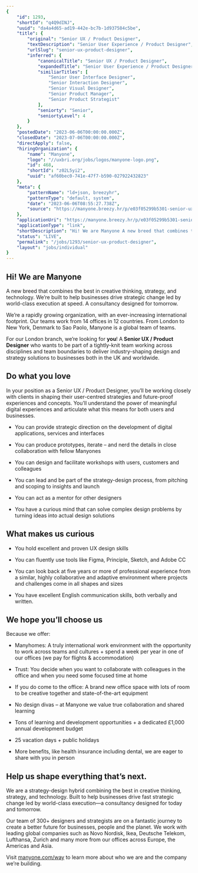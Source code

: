 ```yaml
---
{
	"id": 1293,
	"shortId": "q4Q9dINJ",
	"uuid": "da4a4d65-ad19-442e-bc7b-1d937584c5be",
	"title": {
		"original": "Senior UX / Product Designer",
		"textDescription": "Senior User Experience / Product Designer",
		"urlSlug": "senior-ux-product-designer",
		"inferred": {
			"canonicalTitle": "Senior UX / Product Designer",
			"expandedTitle": "Senior User Experience / Product Designer",
			"similiarTitles": [
				"Senior User Interface Designer",
				"Senior Interaction Designer",
				"Senior Visual Designer",
				"Senior Product Manager",
				"Senior Product Strategist"
			],
			"seniorty": "Senior",
			"seniortyLevel": 4
		}
	},
	"postedDate": "2023-06-06T00:00:00.000Z",
	"closedDate": "2023-07-06T00:00:00.000Z",
	"directApply": false,
	"hiringOrganization": {
		"name": "Manyone",
		"logo": "//uxbri.org/jobs/logos/manyone-logo.png",
		"id": 468,
		"shortId": "z02L5yi2",
		"uuid": "af60bec0-741e-47f7-b590-027922432823"
	},
	"meta": {
		"patternName": "ld+json, breezyhr",
		"patternType": "default, system",
		"date": "2023-06-06T08:55:27.738Z",
		"source": "https://manyone.breezy.hr/p/e03f05299b5301-senior-ux-product-designer?source=indeed&ittk=OJIYXQLNFT"
	},
	"applicationUri": "https://manyone.breezy.hr/p/e03f05299b5301-senior-ux-product-designer/apply",
	"applicationType": "link",
	"shortDescription": "Hi! We are Manyone A new breed that combines the best in creative thinking, strategy, and technology. We’re’ built to help businesses drive strategic change led by world-class- execution at speed. A",
	"status": "LIVE",
	"permalink": "/jobs/1293/senior-ux-product-designer",
	"layout": "jobs/individual"
}
---
```

<h2>Hi! We are Manyone</h2><p>A new breed that combines the best in creative thinking, strategy, and technology. We’re built to help businesses drive strategic change led by world-class execution at speed. A consultancy designed for tomorrow.</p><p>We’re a rapidly growing organization, with an ever-increasing international footprint. Our teams work from 14 offices in 12 countries. From London to New York, Denmark to Sao Paolo, Manyone is a global team of teams.</p><p>For our London branch, we’re looking for <strong>you</strong>! A<strong> Senior UX / Product Designer</strong> who wants to be part of a tightly-knit team working across disciplines and team boundaries to deliver industry-shaping design and strategy solutions to businesses both in the UK and worldwide.</p><h2>Do what you love</h2><p>In your position as a Senior UX / Product Designer, you’ll be working closely with clients in shaping their user-centred strategies and future-proof experiences and concepts. You’ll understand the power of meaningful digital experiences and articulate what this means for both users and businesses.</p><ul><li><p>You can provide strategic direction on the development of digital applications, services and interfaces</p></li><li><p>You can produce prototypes, iterate – and nerd the details in close collaboration with fellow Manyones</p></li><li><p>You can design and facilitate workshops with users, customers and colleagues</p></li><li><p>You can lead and be part of the strategy-design process, from pitching and scoping to insights and launch</p></li><li><p>You can act as a mentor for other designers</p></li><li><p>You have a curious mind that can solve complex design problems by turning ideas into actual design solutions</p></li></ul><h2>What makes us curious<br></h2><ul><li><p>You hold excellent and proven UX design skills</p></li><li><p>You can fluently use tools like Figma, Principle, Sketch, and Adobe CC</p></li><li><p>You can look back at five years or more of professional experience from a similar, highly collaborative and adaptive environment where projects and challenges come in all shapes and sizes</p></li><li><p>You have excellent English communication skills, both verbally and written.</p></li></ul><h2>We hope you’ll choose us</h2><p>Because we offer:</p><ul><li><p>Manyhomes: A truly international work environment with the opportunity to work across teams and cultures + spend a week per year in one of our offices (we pay for flights &amp; accommodation)</p></li><li><p>Trust: You decide when you want to collaborate with colleagues in the office and when you need some focused time at home</p></li><li><p>If you do come to the office: A brand new office space with lots of room to be creative together and state-of-the-art equipment</p></li><li><p>No design divas – at Manyone we value true collaboration and shared learning</p></li><li><p>Tons of learning and development opportunities + a dedicated £1,000 annual development budget</p></li><li><p>25 vacation days + public holidays</p></li><li><p>More benefits, like health insurance including dental, we are eager to share with you in person</p></li></ul><h2><strong>Help us shape everything that’s next.</strong></h2><p>We are a strategy-design hybrid combining the best in creative thinking, strategy, and technology. Built to help businesses drive fast strategic change led by world-class execution—a consultancy designed for today and tomorrow.</p><p>Our team of 300+ designers and strategists are on a fantastic journey to create a better future for businesses, people and the planet. We work with leading global companies such as Novo Nordisk, Ikea, Deutsche Telekom, Lufthansa, Zurich and many more from our offices across Europe, the Americas and Asia.</p><p>Visit <a target="_blank" rel="noopener noreferrer nofollow" href="https://manyone.com/way">manyone.com/way</a> to learn more about who we are and the company we’re building.<br></p>
